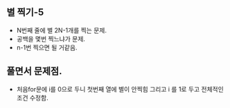 ## 별 찍기-5
- N번째 줄에 별 2N-1개를 찍는 문제.
- 공백을 몇번 찍느냐가 문제.
- n-1번 찍으면 될 거같음.


## 풀면서 문제점.

- 처음for문에 i를 0으로 두니 첫번째 열에 별이 안찍힘 그리고 i 를 1로 두고 전체적인 조건 수정함.